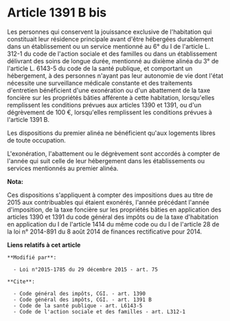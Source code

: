 # Article 1391 B bis

Les personnes qui conservent la jouissance exclusive de l'habitation qui constituait leur résidence principale avant d'être
hébergées durablement dans un établissement ou un service mentionné au 6° du I de l'article L. 312-1 du code de l'action
sociale et des familles ou dans un établissement délivrant des soins de longue durée, mentionné au dixième alinéa du 3° de
l'article L. 6143-5 du code de la santé publique, et comportant un hébergement, à des personnes n'ayant pas leur autonomie de
vie dont l'état nécessite une surveillance médicale constante et des traitements d'entretien bénéficient d'une exonération ou
d'un abattement de la taxe foncière sur les propriétés bâties afférente à cette habitation, lorsqu'elles remplissent les
conditions prévues aux articles 1390 et 1391, ou d'un dégrèvement de 100 €, lorsqu'elles remplissent les conditions prévues à
l'article 1391 B. 

Les dispositions du premier alinéa ne bénéficient qu'aux logements libres de toute occupation. 

L'exonération, l'abattement ou le dégrèvement sont accordés à compter de l'année qui suit celle de leur hébergement dans les
établissements ou services mentionnés au premier alinéa.

**Nota:**

Ces dispositions s'appliquent à compter des impositions dues au titre de 2015 aux contribuables qui étaient exonérés, l'année
précédant l'année d'imposition, de la taxe foncière sur les propriétés bâties en application des articles 1390 et 1391 du
code général des impôts ou de la taxe d'habitation en application du I de l'article 1414 du même code ou du I de l'article 28
de la loi n° 2014-891 du 8 août 2014 de finances rectificative pour 2014.

**Liens relatifs à cet article**

	**Modifié par**:

	  - Loi n°2015-1785 du 29 décembre 2015 - art. 75

	**Cite**:

	  - Code général des impôts, CGI. - art. 1390
	  - Code général des impôts, CGI. - art. 1391 B
	  - Code de la santé publique - art. L6143-5
	  - Code de l'action sociale et des familles - art. L312-1
